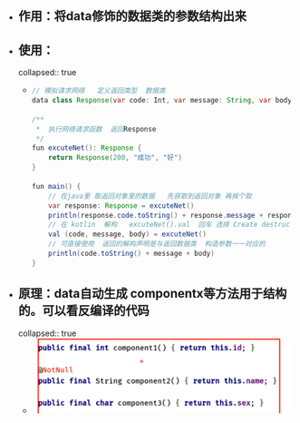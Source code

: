 - ## 作用：将data修饰的数据类的参数结构出来
- ## 使用：
  collapsed:: true
	- ```java
	  // 模拟请求网络   定义返回类型  数据类
	  data class Response(var code: Int, var message: String, var body: String)
	   
	  /**
	   *  执行网络请求函数  返回Response
	   */
	  fun excuteNet(): Response {
	      return Response(200, "成功", "好")
	  }
	   
	  fun main() {
	      // 在java里 取返回对象里的数据   先获取到返回对象 再挨个取
	      var response: Response = excuteNet()
	      println(response.code.toString() + response.message + response.body)
	      // 在 kotlin  解构   excuteNet().val  回车 选择 Create destructuring declaration(创建解构声明)
	      val (code, message, body) = excuteNet()
	      // 可直接使用  返回的解构声明是与返回数据类  构造参数一一对应的
	      println(code.toString() + message + body)
	  }
	  ```
- ## 原理：data自动生成 componentx等方法用于结构的。可以看反编译的代码
  collapsed:: true
	- ![image.png](../assets/image_1690374552694_0.png)